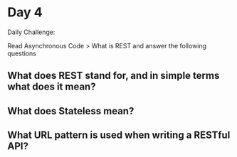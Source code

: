 # Day 4

Daily Challenge:

Read Asynchronous Code > What is REST and answer the following questions

## What does REST stand for, and in simple terms what does it mean?

## What does Stateless mean?

## What URL pattern is used when writing a RESTful API?

